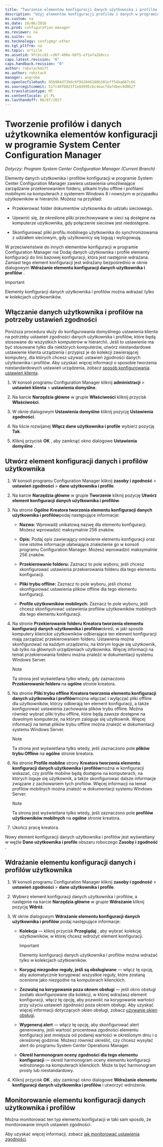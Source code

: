 ```yaml
---
title: "Tworzenie elementów konfiguracji danych użytkownika i profilów | Dokumentacja firmy Microsoft"
description: "Użyj elementów konfiguracji profilów i danych w programie System Center Configuration Manager do zarządzania Przekierowanie folderu, plikami trybu offline i profilami mobilnymi."
ms.custom: na
ms.date: 10/06/2016
ms.prod: configuration-manager
ms.reviewer: na
ms.suite: na
ms.technology: configmgr-other
ms.tgt_pltfrm: na
ms.topic: article
ms.assetid: 9fcbcc81-cd6f-496e-b075-ef1afa2b8ccc
caps.latest.revision: "6"
caps.handback.revision: "0"
author: robstackmsft
ms.author: robstack
manager: angrobe
ms.openlocfilehash: 85b984d739dc9f9d2046186b381eff54ba687c66
ms.sourcegitcommit: 51fc48fb023f1e8d995c6c4eacfda7dbec4d0b2f
ms.translationtype: MT
ms.contentlocale: pl-PL
ms.lasthandoff: 08/07/2017
---
```

# <a name="create-user-data-and-profiles-configuration-items-in-system-center-configuration-manager"></a>Tworzenie profilów i danych użytkownika elementów konfiguracji w programie System Center Configuration Manager

*Dotyczy: Program System Center Configuration Manager (Current Branch)*

Elementy danych użytkownika i profilów konfiguracji w programie System Center Configuration Manager zawiera ustawienia umożliwiające zarządzanie przekierowaniem folderu, plikami trybu offline i profilami mobilnymi na komputerach z systemem Windows 8 i nowszym w przypadku użytkowników w hierarchii. Możesz na przykład:  

-   Przekierować folder dokumentów użytkownika do udziału sieciowego.  

-   Upewnić się, że określone pliki przechowywane w sieci są dostępne na komputerze użytkownika, gdy połączenie sieciowe jest niedostępne.  

-   Skonfigurować pliki profilu mobilnego użytkownika do synchronizowania z udziałem sieciowym, gdy użytkownicy się logują i wylogowują.  

 W przeciwieństwie do innych elementów konfiguracji w programie Configuration Manager nie Dodaj danych użytkownika i profile elementy konfiguracji do linii bazowej konfiguracji, która jest następnie wdrażana. Zamiast tego element konfiguracji jest wdrażany bezpośrednio w oknie dialogowym **Wdrażanie elementu konfiguracji danych użytkownika i profilów** .  

> [!IMPORTANT]  
>  Elementy konfiguracji danych użytkownika i profilów można wdrażać tylko w kolekcjach użytkowników.  

## <a name="enable-user-data-and-profiles-for-compliance-settings"></a>Włączanie danych użytkownika i profilów na potrzeby ustawień zgodności  
 Poniższa procedura służy do konfigurowania domyślnego ustawienia klienta na potrzeby ustawień zgodności danych użytkownika i profilów, które będą stosowane do wszystkich komputerów w hierarchii. Jeśli to ustawienie ma być stosowane tylko dla niektórych komputerów, utwórz niestandardowe ustawienie klienta urządzenia i przypisz je do kolekcji zawierającej komputery, dla których chcesz używać ustawień zgodności danych użytkownika i profilów. Aby uzyskać więcej informacji o sposobie tworzenia niestandardowych ustawień urządzenia, zobacz [sposób konfigurowania ustawień klienta](../../core/clients/deploy/configure-client-settings.md).  

1.  W konsoli programu Configuration Manager kliknij **administracji** > **ustawień klienta** > **ustawienia domyślne**.  

4.  Na karcie **Narzędzia główne** w grupie **Właściwości** kliknij przycisk **Właściwości**.  

5.  W oknie dialogowym **Ustawienia domyślne** kliknij pozycję **Ustawienia zgodności**.  

6.  Na liście rozwijanej **Włącz dane użytkownika i profile** wybierz pozycję **Tak**.  

7.  Kliknij przycisk **OK** , aby zamknąć okno dialogowe **Ustawienia domyślne** .  

## <a name="create-a-user-data-and-profiles-configuration-item"></a>Utwórz element konfiguracji danych i profilów użytkownika  

1.  W konsoli programu Configuration Manager kliknij **zasoby i zgodność** > **ustawień zgodności** > **dane użytkownika i profile**.  

3.  Na karcie **Narzędzia główne** w grupie **Tworzenie** kliknij pozycję **Utwórz element konfiguracji danych użytkownika i profilów**.  

4.  Na stronie **Ogólne** **Kreatora tworzenia elementu konfiguracji danych użytkownika i profilów**podaj następujące informacje:  

    -   **Nazwa:** Wprowadź unikatową nazwę dla elementu konfiguracji. Możesz wprowadzić maksymalnie 256 znaków.  

    -   **Opis:** Podaj opis zawierający omówienie elementu konfiguracji oraz inne istotne informacje ułatwiające znalezienie go w konsoli programu Configuration Manager. Możesz wprowadzić maksymalnie 256 znaków.  

    -   **Przekierowanie folderu:** Zaznacz to pole wyboru, jeśli chcesz skonfigurować ustawienia przekierowania folderu dla tego elementu konfiguracji.  

    -   **Pliki trybu offline:** Zaznacz to pole wyboru, jeśli chcesz skonfigurować ustawienia plików offline dla tego elementu konfiguracji.  

    -   **Profile użytkowników mobilnych:** Zaznacz to pole wyboru, jeśli chcesz skonfigurować ustawienia profilów użytkowników mobilnych dla tego elementu konfiguracji.  

5.  Na stronie **Przekierowanie folderu** **Kreatora tworzenia elementu konfiguracji danych użytkownika i profilów**określ, w jaki sposób komputery klienckie użytkowników odbierające ten element konfiguracji mają zarządzać przekierowaniem folderu. Ustawienia można skonfigurować na każdym urządzeniu, na którym loguje się użytkownik, lub tylko na głównych urządzeniach użytkownika. Więcej informacji na temat przekierowania folderu można znaleźć w dokumentacji systemu Windows Server.  

    > [!NOTE]  
    >  Ta strona jest wyświetlana tylko wtedy, gdy zaznaczono **Przekierowanie folderu** na **ogólne** stronie kreatora.  

6.  Na stronie **Pliki trybu offline** **Kreatora tworzenia elementu konfiguracji danych użytkownika i profilów**można włączać i wyłączać pliki offline dla użytkowników, którzy odbierają ten element konfiguracji, a także konfigurować ustawienia zachowania plików trybu offline. Można również wybrać pliki trybu offline, które będą zawsze dostępne na dowolnym komputerze, na którym zaloguje się użytkownik. Więcej informacji na temat plików trybu offline można znaleźć w dokumentacji systemu Windows Server.  

    > [!NOTE]  
    >  Ta strona jest wyświetlana tylko wtedy, jeśli zaznaczono pole **plików trybu Offline** na **ogólne** stronie kreatora.  

7.  Na stronie **Profile mobilne** strony **Kreatora tworzenia elementu konfiguracji danych użytkownika i profilów**można w konfiguracji wskazać, czy profile mobilne będą dostępne na komputerach, na których loguje się użytkownik, a także skonfigurować dalsze informacje związane z zachowaniem tych profilów. Więcej informacji na temat profilów mobilnych można znaleźć w dokumentacji systemu Windows Server.  

    > [!NOTE]  
    >  Ta strona jest wyświetlana tylko wtedy, jeśli zaznaczono pole **profilów użytkowników mobilnych** na **ogólne** stronie kreatora.  

8.  Ukończ pracę kreatora.  

 Nowy element konfiguracji danych użytkownika i profilów jest wyświetlany w węźle **Dane użytkownika i profile** obszaru roboczego **Zasoby i zgodność** .  

## <a name="deploy-a-user-data-and-profiles-configuration-item"></a>Wdrażanie elementu konfiguracji danych i profilów użytkownika  

1.  W konsoli programu Configuration Manager kliknij **zasoby i zgodność** > **ustawień zgodności** > **dane użytkownika i profile**.  

3.  Wybierz element konfiguracji danych użytkownika i profilów, a następnie na karcie **Narzędzia główne** w grupie **Wdrażanie** kliknij pozycję **Wdróż**.  

4.  W oknie dialogowym **Wdrażanie elementu konfiguracji danych użytkownika i profilów** podaj następujące informacje:  

    -   **Kolekcja** — kliknij przycisk **Przeglądaj** , aby wybrać kolekcję użytkowników, w której chcesz wdrożyć element konfiguracji.  

        > [!IMPORTANT]  
        >  Elementy konfiguracji danych użytkownika i profilów można wdrażać tylko w kolekcjach użytkowników.  

    -   **Koryguj niezgodne reguły, jeśli są obsługiwane** — włącz tę opcję, aby automatycznie korygować wszystkie reguły, które zostaną ocenione jako niezgodne na komputerach klienckich.  

    -   **Zezwalaj na korygowanie poza oknem obsługi** — jeśli okno obsługi zostało skonfigurowane dla kolekcji, w której wdrażasz element konfiguracji, włącz tę opcję, aby pozwolić na korygowanie wartości przy użyciu ustawień zgodności poza oknem obsługi. Aby uzyskać więcej informacji dotyczących okien obsługi, zobacz [używanie okien obsługi](../../core/clients/manage/collections/use-maintenance-windows.md).  

    -   **Wygeneruj alert** — włącz tę opcję, aby skonfigurować alert generowany, jeśli wartość procentowa zgodności elementu konfiguracji jest mniejsza od podanej wartości w określonym dniu i o określonej godzinie. Możesz również określić, czy chcesz wysyłać alert do programu System Center Operations Manager.  

    -   **Określ harmonogram oceny zgodności dla tego elementu konfiguracji** — określ harmonogram oceny elementu konfiguracji wdrożonego na komputerach klienckich. Może to być harmonogram prosty lub niestandardowy.  

5.  Kliknij przycisk **OK** , aby zamknąć okno dialogowe **Wdrażanie elementu konfiguracji danych użytkownika i profilów** i utworzyć wdrożenie.  

## <a name="monitor-a-user-data-and-profiles-configuration-item"></a>Monitorowanie elementu konfiguracji danych użytkownika i profilów  
 Można monitorować ten typ elementu konfiguracji w taki sam sposób, że monitorowanie innych ustawień zgodności.  

 Aby uzyskać więcej informacji, zobacz [jak monitorować ustawienia zgodności](../../compliance/deploy-use/monitor-compliance-settings.md).  
